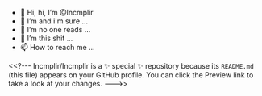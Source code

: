 - 👋 Hi, hi, I’m @Incmplir
- 👀 I’m and i'm sure ...
- 🌱 I’m no one reads ...
- 💞️ I’m this shit ...
- 📫 How to reach me ...

<<?---
Incmplir/Incmplir is a ✨ special ✨ repository because its `README.md` (this file) appears on your GitHub profile.
You can click the Preview link to take a look at your changes.
--->>
